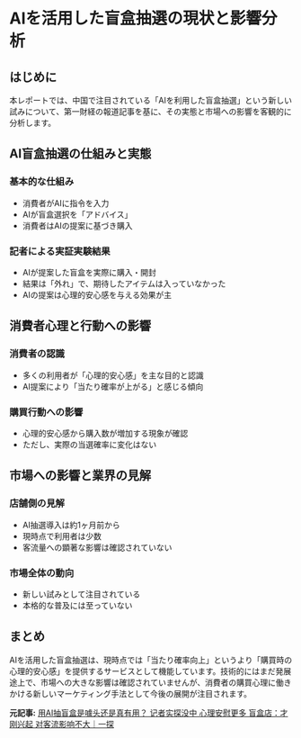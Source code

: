 # AIを活用した盲盒抽選の現状と影響分析

## はじめに

本レポートでは、中国で注目されている「AIを利用した盲盒抽選」という新しい試みについて、第一財経の報道記事を基に、その実態と市場への影響を客観的に分析します。

## AI盲盒抽選の仕組みと実態

### 基本的な仕組み
- 消費者がAIに指令を入力
- AIが盲盒選択を「アドバイス」
- 消費者はAIの提案に基づき購入

### 記者による実証実験結果
- AIが提案した盲盒を実際に購入・開封
- 結果は「外れ」で、期待したアイテムは入っていなかった
- AIの提案は心理的安心感を与える効果が主

## 消費者心理と行動への影響

### 消費者の認識
- 多くの利用者が「心理的安心感」を主な目的と認識
- AI提案により「当たり確率が上がる」と感じる傾向

### 購買行動への影響
- 心理的安心感から購入数が増加する現象が確認
- ただし、実際の当選確率に変化はない

## 市場への影響と業界の見解

### 店舗側の見解
- AI抽選導入は約1ヶ月前から
- 現時点で利用者は少数
- 客流量への顕著な影響は確認されていない

### 市場全体の動向
- 新しい試みとして注目されている
- 本格的な普及には至っていない

## まとめ

AIを活用した盲盒抽選は、現時点では「当たり確率向上」というより「購買時の心理的安心感」を提供するサービスとして機能しています。技術的にはまだ発展途上で、市場への大きな影響は確認されていませんが、消費者の購買心理に働きかける新しいマーケティング手法として今後の展開が注目されます。

**元記事:** [用AI抽盲盒是噱头还是真有用？ 记者实探没中 心理安慰更多 盲盒店：才刚兴起 对客流影响不大｜一探](https://www.yicai.com/video/102533240.html)